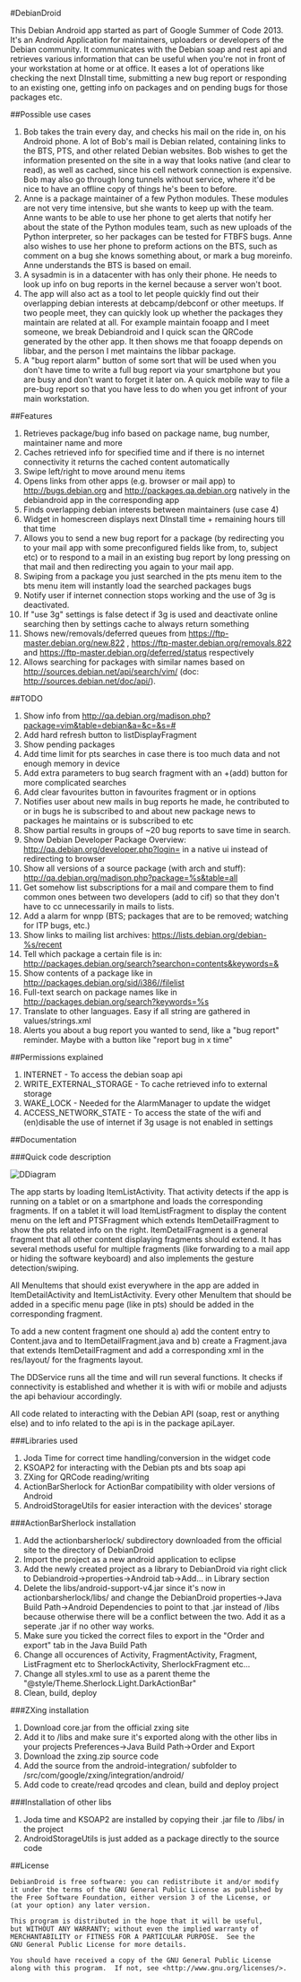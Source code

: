 #DebianDroid

This Debian Android app started as part of Google Summer of Code 2013. It's an Android Application for maintainers, uploaders or developers of the Debian community. It communicates with the Debian soap and rest api and retrieves various information that can be useful when you're not in front of your workstation at home or at office. It eases a lot of operations like checking the next DInstall time, submitting a new bug report or responding to an existing one, getting info on packages and on pending bugs for those packages etc. 

##Possible use cases

 1. Bob takes the train every day, and checks his mail on the ride in, on his Android phone. A lot of Bob's mail is Debian related, containing links to the BTS, PTS, and other related Debian websites. Bob wishes to get the information presented on the site in a way that looks native (and clear to read), as well as cached, since his cell network connection is expensive. Bob may also go through long tunnels without service, where it'd be nice to have an offline copy of things he's been to before.
 2. Anne is a package maintainer of a few Python modules. These modules are not very time intensive, but she wants to keep up with the team. Anne wants to be able to use her phone to get alerts that notify her about the state of the Python modules team, such as new uploads of the Python interpreter, so her packages can be tested for FTBFS bugs. Anne also wishes to use her phone to preform actions on the BTS, such as comment on a bug she knows something about, or mark a bug moreinfo. Anne understands the BTS is based on email.
 3. A sysadmin is in a datacenter with has only their phone. He needs to look up info on bug reports in the kernel because a server won't boot. 
 4. The app will also act as a tool to let people quickly find out their overlapping debian interests at debcamp/debconf or other meetups. If two people meet, they can quickly look up whether the packages they maintain are related at all. For example  maintain fooapp and I meet someone, we break Debiandroid and I quick scan the QRCode generated by the other app. It then shows me that fooapp depends on libbar, and the person I met maintains the libbar package.
 5. A "bug report alarm" button of some sort that will be used when you don't have time to write a full bug report via your smartphone but you are busy and don't want to forget it later on. A quick mobile way to file a pre-bug report so that you have less to do when you get infront of your main workstation.

##Features

 1. Retrieves package/bug info based on package name, bug number, maintainer name and more
 2. Caches retrieved info for specified time and if there is no internet connectivity it returns the cached content automatically
 3. Swipe left/right to move around menu items
 4. Opens links from other apps (e.g. browser or mail app) to http://bugs.debian.org and http://packages.qa.debian.org natively in the debiandroid app in the corresponding app 
 5. Finds overlapping debian interests between maintainers (use case 4)
 6. Widget in homescreen displays next DInstall time + remaining hours till that time
 7. Allows you to send a new bug report for a package (by redirecting you to your mail app with some preconfigured fields like from, to, subject etc) or to respond to a mail in an existing bug report by long pressing on that mail and then redirecting you again to your mail app.
 9. Swiping from a package you just searched in the pts menu item to the bts menu item will instantly load the searched packages bugs
 10. Notify user if internet connection stops working and the use of 3g is deactivated.
 11. If "use 3g" settings is false detect if 3g is used and deactivate online searching then by settings cache to always return something
 12. Shows new/removals/deferred queues from https://ftp-master.debian.org/new.822 , https://ftp-master.debian.org/removals.822 and https://ftp-master.debian.org/deferred/status respectively
 13. Allows searching for packages with similar names based on http://sources.debian.net/api/search/vim/ (doc: http://sources.debian.net/doc/api/). 

##TODO
 
 1. Show info from http://qa.debian.org/madison.php?package=vim&table=debian&a=&c=&s=#
 2. Add hard refresh button to listDisplayFragment
 3. Show pending packages
 4. Add time limit for pts searches in case there is too much data and not enough memory in device
 5. Add extra parameters to bug search fragment with an +(add) button for more complicated searches
 6. Add clear favourites button in favourites fragment or in options
 7. Notifies user about new mails in bug reports he made, he contributed to or in bugs he is subscribed to and about new package news to packages he maintains or is subscribed to etc
 8. Show partial results in groups of ~20 bug reports to save time in search.
 9. Show Debian Developer Package Overview: http://qa.debian.org/developer.php?login= in a native ui instead of redirecting to browser
 10. Show all versions of a source package (with arch and stuff): http://qa.debian.org/madison.php?package=%s&table=all
 11. Get somehow list subscriptions for a mail and compare them to find common ones between two developers (add to cif) so that they don't have to cc unnecessarily in mails to lists.
 12. Add a alarm for wnpp (BTS; packages that are to be removed; watching for ITP bugs, etc.)
 13. Show links to mailing list archives: https://lists.debian.org/debian-%s/recent
 14. Tell which package a certain file is in: http://packages.debian.org/search?searchon=contents&keywords=&
 15. Show contents of a package like in http://packages.debian.org/sid/i386//filelist
 16. Full-text search on package names like in http://packages.debian.org/search?keywords=%s
 17. Translate to other languages. Easy if all string are gathered in values/strings.xml
 18. Alerts you about a bug report you wanted to send, like a "bug report" reminder. Maybe with a button like "report bug in x time"

##Permissions explained

 1. INTERNET - To access the debian soap api
 2. WRITE_EXTERNAL_STORAGE - To cache retrieved info to external storage
 3. WAKE_LOCK - Needed for the AlarmManager to update the widget
 4. ACCESS_NETWORK_STATE - To access the state of the wifi and (en)disable the use of internet if 3g usage is not enabled in settings

##Documentation

###Quick code description

![DDiagram](https://raw.github.com/uberspot/DebianDroid/master/DDDiagram.png "DebianDroid Flow Diagram")

The app starts by loading ItemListActivity. That activity detects if the app is running on a tablet or on a smartphone and loads the corresponding fragments. If on a tablet it will load ItemListFragment to display the content menu on the left and PTSFragment which extends ItemDetailFragment to show the pts related info on the right. ItemDetailFragment is a general fragment that all other content displaying fragments should extend. It has several methods useful for multiple fragments (like forwarding to a mail app or hiding the software keyboard) and also implements the gesture detection/swiping. 

All MenuItems that should exist everywhere in the app are added in ItemDetailActivity and ItemListActivity. Every other MenuItem that should be added in a specific menu page (like in pts) should be added in the corresponding fragment. 

To add a new content fragment one should a) add the content entry to Content.java and to ItemDetailFragment.java and b) create a Fragment.java that extends ItemDetailFragment and add a corresponding xml in the res/layout/ for the fragments layout. 

The DDService runs all the time and will run several functions. It checks if connectivity is established and whether it is with wifi or mobile and adjusts the api behaviour accordingly.

All code related to interacting with the Debian API (soap, rest or anything else) and to info related to the api is in the package apiLayer. 

###Libraries used

 1. Joda Time for correct time handling/conversion in the widget code
 2. KSOAP2 for interacting with the Debian pts and bts soap api
 3. ZXing for QRCode reading/writing
 4. ActionBarSherlock for ActionBar compatibility with older versions of Android
 5. AndroidStorageUtils for easier interaction with the devices' storage

###ActionBarSherlock installation

 1. Add the actionbarsherlock/ subdirectory downloaded from the official site to the directory of DebianDroid
 2. Import the project as a new android application to eclipse
 3. Add the newly created project as a library to DebianDroid via right click to Debiandroid->properties->Android tab->Add... in Library section
 4. Delete the libs/android-support-v4.jar since it's now in actionbarsherlock/libs/ and change the DebianDroid properties->Java Build Path->Android Dependencies to point to that .jar instead of /libs because otherwise there will be a conflict between the two. Add it as a seperate .jar if no other way works.
 5. Make sure you ticked the correct files to export in the "Order and export" tab in the Java Build Path
 6. Change all occurences of Activity, FragmentActivity, Fragment, ListFragment etc to SherlockActivity, SherlockFragment etc...
 7. Change all styles.xml to use as a parent theme the "@style/Theme.Sherlock.Light.DarkActionBar"
 8. Clean, build, deploy

###ZXing installation

 1. Download core.jar from the official zxing site
 2. Add it to /libs and make sure it's exported along with the other libs in your projects Preferences->Java Build Path->Order and Export
 3. Download the zxing.zip source code
 4. Add the source from the android-integration/ subfolder to /src/com/google/zxing/integration/android/ 
 5. Add code to create/read qrcodes and clean, build and deploy project

###Installation of other libs

 1. Joda time and KSOAP2 are installed by copying their .jar file to /libs/ in the project
 2. AndroidStorageUtils is just added as a package directly to the source code

##License

    DebianDroid is free software: you can redistribute it and/or modify
    it under the terms of the GNU General Public License as published by
    the Free Software Foundation, either version 3 of the License, or
    (at your option) any later version.
    
    This program is distributed in the hope that it will be useful,
    but WITHOUT ANY WARRANTY; without even the implied warranty of
    MERCHANTABILITY or FITNESS FOR A PARTICULAR PURPOSE.  See the
    GNU General Public License for more details.
    
    You should have received a copy of the GNU General Public License
    along with this program.  If not, see <http://www.gnu.org/licenses/>.
